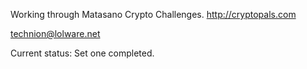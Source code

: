Working through Matasano Crypto Challenges.
http://cryptopals.com

technion@lolware.net

Current status: Set one completed.

